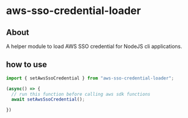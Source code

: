 # aws-sso-credential-loader

## About

A helper module to load AWS SSO credential for NodeJS cli applications.

## how to use

```typescript
import { setAwsSsoCredential } from "aws-sso-credential-loader";

(async() => {
  // run this function before calling aws sdk functions
  await setAwsSsoCredential();

})
```
